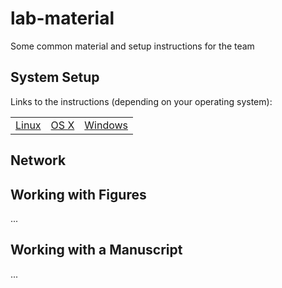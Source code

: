 # lab-material

Some common material and setup instructions for the team

## System Setup

Links to the instructions (depending on your operating system):

|     |     |     |
| --- | --- | --- |
| [Linux](./Setup/Linux.md) | [OS X](./Setup/OSX.md) | [Windows](./Setup/Windows.md) |

## Network

## Working with Figures

...

## Working with a Manuscript

...


